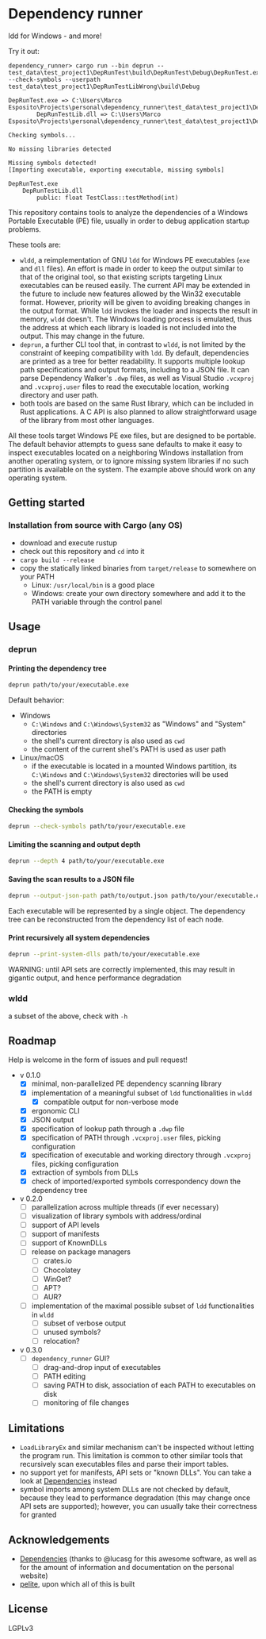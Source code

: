 # Dependency runner

ldd for Windows - and more!

Try it out:
```text
dependency_runner> cargo run --bin deprun -- test_data\test_project1\DepRunTest\build\DepRunTest\Debug\DepRunTest.exe --check-symbols --userpath test_data\test_project1\DepRunTestLibWrong\build\Debug

DepRunTest.exe => C:\Users\Marco Esposito\Projects\personal\dependency_runner\test_data\test_project1\DepRunTest\build\DepRunTest\Debug
        DepRunTestLib.dll => C:\Users\Marco Esposito\Projects\personal\dependency_runner\test_data\test_project1\DepRunTestLibWrong\build\Debug

Checking symbols...

No missing libraries detected

Missing symbols detected!
[Importing executable, exporting executable, missing symbols]

DepRunTest.exe
	DepRunTestLib.dll
		public: float TestClass::testMethod(int)

```

This repository contains tools to analyze the dependencies of a Windows Portable Executable (PE) 
file, usually in order to debug application startup problems.

These tools are: 
- `wldd`, a reimplementation of GNU `ldd` for Windows PE executables (`exe` and `dll` files). 
    An effort is made in order to keep the output similar to that of the original tool, so that 
    existing scripts targeting Linux executables can be reused easily. The current 
    API may be extended in the future to include new features allowed by the Win32 executable format.
    However, priority will be given to avoiding breaking changes in the output format.
    While `ldd` invokes the loader and inspects the result in memory, `wldd` doesn't. The 
    Windows loading process is emulated, thus the address at which each library is loaded is not 
    included into the output. This may change in the future.
- `deprun`, a further CLI tool that, in contrast to `wldd`, is not limited by the 
    constraint of keeping compatibility with `ldd`. By default, dependencies are printed as a tree 
    for better readability. It supports multiple lookup path specifications 
    and  output formats, including to a JSON file. It can parse Dependency Walker's `.dwp` files, 
    as well as Visual Studio `.vcxproj` and `.vcxproj.user` files to read the executable location, 
    working directory and user path.
- both tools are based on the same Rust library, which can be included in Rust 
    applications. A C API is also planned to allow straightforward usage of the 
    library from most other languages.
    
All these tools target Windows PE exe files, but are designed to be portable. The default 
behavior attempts to guess sane defaults to make it easy to inspect executables located 
on a neighboring Windows installation from another operating system, or to ignore missing 
system libraries if no such partition is available on the system. The example above should 
work on any operating system.

## Getting started
### Installation from source with Cargo (any OS)
- download and execute rustup
- check out this repository and `cd` into it
- `cargo build --release`
- copy the statically linked binaries from `target/release` to somewhere on your PATH 
  - Linux: `/usr/local/bin` is a good place
  - Windows: create your own directory somewhere and add it to the PATH variable through the control panel 

## Usage
### deprun

#### Printing the dependency tree
```bash
deprun path/to/your/executable.exe
```
Default behavior:
- Windows
  - `C:\Windows` and `C:\Windows\System32` as "Windows" and "System" directories
  - the shell's current directory is also used as `cwd`
  - the content of the current shell's PATH is used as user path
- Linux/macOS
  - if the executable is located in a mounted Windows partition, its `C:\Windows` and `C:\Windows\System32` directories will be used
  - the shell's current directory is also used as `cwd`
  - the PATH is empty
    
<!-- TODO
#### Overriding the guessed PATH  
#### Extending the guessed PATH  
    
- overriding guessed PATH
- extending the system PATH
    - env var
    - config file
    - vcxproj.user
    - vcxproj

-->

#### Checking the symbols     
```bash
deprun --check-symbols path/to/your/executable.exe
```

#### Limiting the scanning and output depth    
```bash
deprun --depth 4 path/to/your/executable.exe
```

#### Saving the scan results to a JSON file
```bash
deprun --output-json-path path/to/output.json path/to/your/executable.exe
```
Each executable will be represented by a single object. The dependency tree can be reconstructed from the dependency 
list of each node.

#### Print recursively all system dependencies
```bash
deprun --print-system-dlls path/to/your/executable.exe
```
WARNING: until API sets are correctly implemented, this may result in gigantic output, 
and hence performance degradation
    
### wldd
a subset of the above, check with `-h`

## Roadmap
Help is welcome in the form of issues and pull request!
- v 0.1.0
    - [x] minimal, non-parallelized PE dependency scanning library
    - [x] implementation of a meaningful subset of `ldd` functionalities in `wldd`
        - [x] compatible output for non-verbose mode
    - [x] ergonomic CLI  
    - [x] JSON output
    - [x] specification of lookup path through a `.dwp` file
    - [x] specification of PATH through `.vcxproj.user` files, picking configuration
    - [x] specification of executable and working directory through `.vcxproj` files, picking configuration
    - [x] extraction of symbols from DLLs
    - [x] check of imported/exported symbols correspondency down the dependency tree
- v 0.2.0
    - [ ] parallelization across multiple threads (if ever necessary)
    - [ ] visualization of library symbols with address/ordinal
    - [ ] support of API levels
    - [ ] support of manifests
    - [ ] support of KnownDLLs
    - [ ] release on package managers
      - [ ] crates.io
      - [ ] Chocolatey
      - [ ] WinGet?
      - [ ] APT?
      - [ ] AUR?
    - [ ] implementation of the maximal possible subset of `ldd` functionalities in `wldd`
        - [ ] subset of verbose output
        - [ ] unused symbols?
        - [ ] relocation?
- v 0.3.0
    - [ ] `dependency_runner` GUI?
        - [ ] drag-and-drop input of executables
        - [ ] PATH editing
        - [ ] saving PATH to disk, association of each PATH to executables on disk
        - [ ] monitoring of file changes

## Limitations
- `LoadLibraryEx` and similar mechanism can't be inspected without letting the program run. 
  This limitation is common to other similar tools that recursively scan executables files and parse their import tables.  
- no support yet for manifests, API sets or "known DLLs". You can take a look at [Dependencies](https://github.com/lucasg/Dependencies) instead  
- symbol imports among system DLLs are not checked by default, because they lead to performance degradation 
  (this may change once API sets are supported); however, you can usually take their correctness for granted 

## Acknowledgements

- [Dependencies](https://github.com/lucasg/Dependencies) (thanks to @lucasg for this awesome software, as well as for 
  the amount of information and documentation on the personal website)
- [pelite](https://github.com/CasualX/pelite), upon which all of this is built

## License
LGPLv3